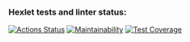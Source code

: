 ### Hexlet tests and linter status:
[![Actions Status](https://github.com/petrishindmitry1997/qa-auto-engineer-javascript-project-87/actions/workflows/hexlet-check.yml/badge.svg)](https://github.com/petrishindmitry1997/qa-auto-engineer-javascript-project-87/actions)
[![Maintainability](https://api.codeclimate.com/v1/badges/284108ed6a7c3f2a44e4/maintainability)](https://codeclimate.com/github/petrishindmitry1997/qa-auto-engineer-javascript-project-87/maintainability)
[![Test Coverage](https://api.codeclimate.com/v1/badges/284108ed6a7c3f2a44e4/test_coverage)](https://codeclimate.com/github/petrishindmitry1997/qa-auto-engineer-javascript-project-87/test_coverage)